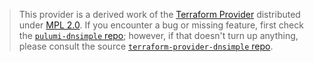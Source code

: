 > This provider is a derived work of the [Terraform Provider](https://github.com/dnsimple/terraform-provider-dnsimple)
> distributed under [MPL 2.0](https://www.mozilla.org/en-US/MPL/2.0/). If you encounter a bug or missing feature,
> first check the [`pulumi-dnsimple` repo](https://github.com/pulumi/pulumi-dnsimple/issues); however, if that doesn't turn up anything,
> please consult the source [`terraform-provider-dnsimple` repo](https://github.com/dnsimple/terraform-provider-dnsimple/issues).